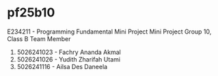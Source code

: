 # pf25b10
E234211 - Programming Fundamental Mini Project
Mini Project 
Group 10, Class B
Team Member
1. 5026241023 - Fachry Ananda Akmal
2. 5026241026 - Yudith Zharifah Utami
3. 5026241116 - Ailsa Des Daneela
